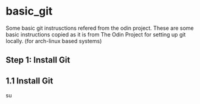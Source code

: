 # basic_git
Some basic git instrusctions refered from the odin project.
These are some basic instructions copied as it is from The Odin Project for setting up git locally.
(for arch-linux based systems)
## Step 1: Install Git
## 1.1 Install Git
su

